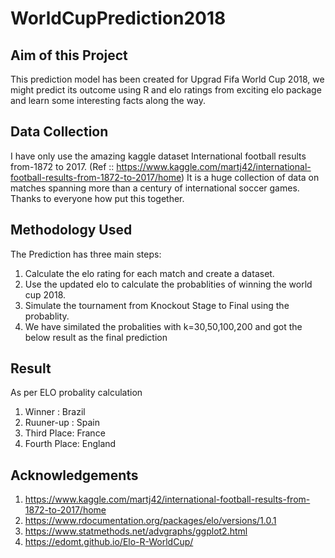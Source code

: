 # WorldCupPrediction2018

Aim of this Project
-------------------
This prediction model has been created for Upgrad Fifa World Cup 2018, we might predict its outcome using R and elo ratings from exciting elo package and learn some interesting facts along the way.

Data Collection
---------------
I have only use the amazing kaggle dataset International football results from-1872 to 2017. (Ref :: https://www.kaggle.com/martj42/international-football-results-from-1872-to-2017/home)
It is a huge collection of data on matches spanning more than a century of international soccer games. Thanks to everyone how put this together.

Methodology Used
----------------
The Prediction has three main steps:

1) Calculate the elo rating for each match and create a dataset.
2) Use the updated elo to calculate the probablities of winning the world cup 2018.
3) Simulate the tournament from Knockout Stage to Final using the probablity.
4) We have similated the probalities with k=30,50,100,200 and got the below result as the final prediction

Result
------
As per ELO probality calculation
1) Winner : Brazil
2) Ruuner-up : Spain
3) Third Place: France
4) Fourth Place: England

Acknowledgements
----------------
1) https://www.kaggle.com/martj42/international-football-results-from-1872-to-2017/home
2) https://www.rdocumentation.org/packages/elo/versions/1.0.1
3) https://www.statmethods.net/advgraphs/ggplot2.html
4) https://edomt.github.io/Elo-R-WorldCup/
